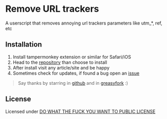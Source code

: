 # Remove URL trackers

A userscript that removes annoying url trackers parameters like utm_*, ref, etc

## Installation

1. Install tampermonkey extension or similar for Safari/iOS
2. Head to the [repository](https://greasyfork.org/pt-BR/scripts/508850-remove-url-trackers) than choose to install
3. After install visit any article/site and be happy
4. Sometimes check for updates, if found a bug open an [issue](https://github.com/insign/remove-url-trackers)

> Say thanks by starring in [github](https://github.com/insign/remove-url-trackers) and
> in [greasyfork](https://greasyfork.org/pt-BR/scripts/508850-remove-url-trackers) :)

## License

Licensed under [DO WHAT THE FUCK YOU WANT TO PUBLIC LICENSE](./LICENSE)
